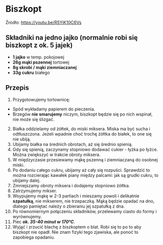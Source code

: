 # Biszkopt

Źródło: https://youtu.be/R5YiK10C6Vs

## Składniki na jedno jajko (normalnie robi się biszkopt z ok. 5 jajek)

- __1 jajko__ w temp. pokojowej
- __26g mąki pszennej__ tortowej
- __8g skrobi / mąki ziemniaczanej__
- __33g cukru__ białego

## Przepis

1. Przygotowujemy tortownicę:
  - Spód wykładamy papierem do pieczenia.
  - Brzegów __nie smarujemy__ niczym, biszkopt będzie się po nich wspinał, nie może się ślizgać.
2. Białka oddzielamy od żółtek, do miski miksera. Miska ma być sucha i odtłuszczona. Jeżeli wpadnie choć trochę żółtka do białek, to one się nie ubiją.
3. Ubijamy białka na średnich obrotach, aż się średnio spienią.
4. Gdy się spienią, zaczynamy stopniowo dodawać cukier - łyżka po łyżce. Można zwiększyć w trakcie obroty miksera.
5. W międzyczasie przesiewamy mąkę pszenną i ziemniaczaną do osobnej miski.
6. Po dodaniu całego cukru, ubijamy aż cały się rozpuści. Sprawdzić to można rozcierając kawałek piany między palcami: jak są grudki cukru, to ubijamy dalej.
7. Zmniejszamy obroty miksera i dodajemy stopniowo żółtka.
8. Zatrzymujemy mikser.
9. Wsypujemy mąkę w 2-3 partiach i mieszamy powoli i delikatnie __szpatułką__, nie mikserem, nie trzepaczką. Mąką będzie opadać na dno, dlatego pamiętać należy o zbieraniu jej szpatułką z dna.
10. Po równomiernym połączeniu składników, przelewamy ciasto do formy i wyrównujemy.
11. Piec ___ok. 35-40 minut w 170°C___.
12. Wyjąć i zrzucić blachę z biszkoptem o blat. Robi się to po to aby biszkopt nie opadł. Nie znam fizyki tego zjawiska, ale ponoć to zapobiega opadaniu.

